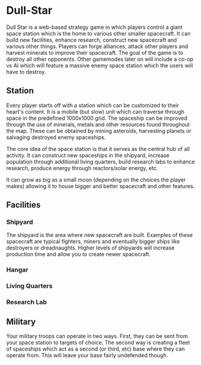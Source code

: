 # Dull-Star
Dull Star is a web-based strategy game in which players control a giant space station which is the home to various other smaller spacecraft. It can build new facilities, enhance research, construct new spacecraft and various other things. Players can forge alliances, attack other players and harvest minerals to improve their spacecraft. The goal of the game is to destroy all other opponents. Other gamemodes later on will include a co-op vs AI which will feature a massive enemy space station which the users will have to destroy.

## Station
Every player starts off with a station which can be customized to their heart's content. It is a mobile (but slow) unit which can traverse through space in the predefined 1000x1000 grid. The spaceship can be improved through the use of minerals, metals and other resources found throughout the map. These can be obtained by mining asteroids, harvesting planets or salvaging destroyed enemy spaceships. 

The core idea of the space station is that it serves as the central hub of all activity. It can construct new spaceships in the shipyard, increase population through additional living quarters, build research labs to enhance research, produce energy through reactors/solar energy, etc. 

It can grow as big as a small moon (depending on the choices the player makes) allowing it to house bigger and better spacecraft and other features.

## Facilities
### Shipyard
The shipyard is the area where new spacecraft are built. Examples of these spacecraft are typical fighters, miners and eventually bigger ships like destroyers or dreadnaughts. Higher levels of shipyards will increase production time and allow you to create newer spacecraft.

### Hangar

### Living Quarters

### Research Lab

### 





## Military
Your military troops can operate in two ways. First, they can be sent from your space station to targets of choice. The second way is creating a fleet of spaceships which act as a second (or third, etc) base where they can operate from. This will leave your base fairly undefended though.
